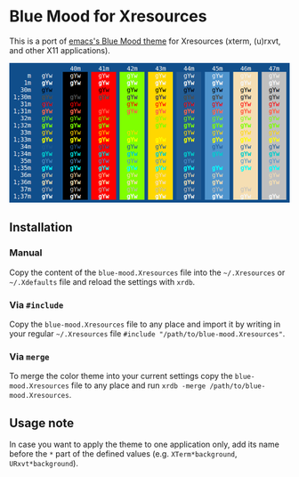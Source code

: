 # Blue Mood for Xresources

This is a port of [emacs's Blue Mood theme](https://emacsthemes.com/themes/blue-mood-theme.html) for Xresources (xterm, (u)rxvt, and other X11 applications).

![Screenshot](screenshot.png)

## Installation

### Manual
Copy the content of the `blue-mood.Xresources` file into the `~/.Xresources` or `~/.Xdefaults` file and reload the settings with `xrdb`.

### Via `#include`
Copy the `blue-mood.Xresources` file to any place and import it by writing in your regular `~/.Xresources` file `#include "/path/to/blue-mood.Xresources"`.

### Via `merge`
To merge the color theme into your current settings copy the `blue-mood.Xresources` file to any place and run `xrdb -merge /path/to/blue-mood.Xresources`.

## Usage note

In case you want to apply the theme to one application only, add its name before the `*` part of the defined values (e.g. `XTerm*background`, `URxvt*background`).
